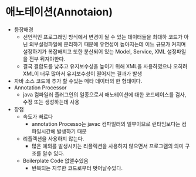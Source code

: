 애노테이션(Annotaion)
===
* 등장배경
  * 선언적인 프로그래밍 방식에서 변경이 될 수 있는 데이터들을 최대하 코드가 아닌 외부설정파일에 분리하기 때문에 유연성이 높아지는데 이느 규모가 커지며 설정하기가 복잡해지고 또한 분산되어 있는 Model, Service, XML 설정파일을 전부 뒤져야한다.
  * 결국 결합도를 낮추고 유지보수성을 높이기 위해 XML을 사용하였으나 오히려 XML이 너무 많아서 유지보수성이 떨어지는 결과가 발생
* 자바 소스 코드에 추가 할 수있는 메타 데이터의 한 형태이다.
* Annotation Processor
  * java 컴파일러 플러그인의 일종으로서 애노테이션에 대한 코드베이스를 검사, 수정 또는 생성하는데 사용
* 장점
  * 속도가 빠르다
    * annotation Processo는 javac 컴파일러의 일부이므로 런타임보다는 컴파일시간에 발생하기 때문
  * 리플렉션을 사용하지 않는다.
    * 많은 예외를 발생시키는 리플렉션을 사용하지 않으면서 프로그램의 의미 구조를 알수 있다.
  * Boilerplate Code 없앨수있음
    * 반복되는 지루한 코드로부터 벗어날수있다.
